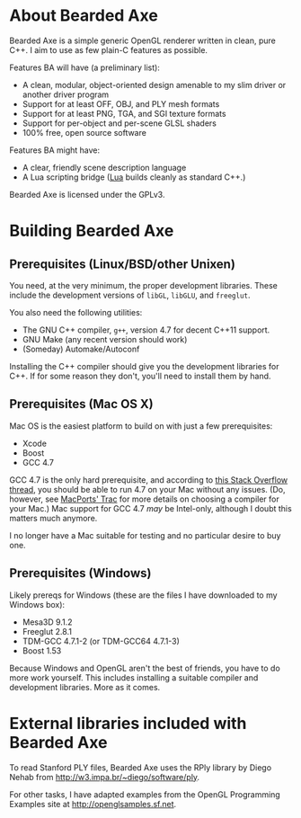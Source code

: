 # About Bearded Axe

Bearded Axe is a simple generic OpenGL renderer written in clean, pure
C++.  I aim to use as few plain-C features as possible.

Features BA will have (a preliminary list):

- A clean, modular, object-oriented design amenable to my slim driver or
  another driver program
- Support for at least OFF, OBJ, and PLY mesh formats
- Support for at least PNG, TGA, and SGI texture formats
- Support for per-object and per-scene GLSL shaders
- 100% free, open source software

Features BA might have:

- A clear, friendly scene description language
- A Lua scripting bridge ([Lua](www.lua.org) builds cleanly as standard C++.)

Bearded Axe is licensed under the GPLv3.

# Building Bearded Axe

## Prerequisites (Linux/BSD/other Unixen)

You need, at the very minimum, the proper development libraries.  These
include the development versions of `libGL`, `libGLU`, and `freeglut`.

You also need the following utilities:

- The GNU C++ compiler, `g++`, version 4.7 for decent C++11 support.
- GNU Make (any recent version should work)
- (Someday) Automake/Autoconf

Installing the C++ compiler should give you the development libraries for
C++.  If for some reason they don't, you'll need to install them by hand.

## Prerequisites (Mac OS X)

Mac OS is the easiest platform to build on with just a few prerequisites:

- Xcode
- Boost
- GCC 4.7

GCC 4.7 is the only hard prerequisite, and according to [this Stack Overflow thread][so-gcc],
you should be able to run 4.7 on your Mac without any issues.  (Do, however, see
[MacPorts' Trac][mptrac] for more details on choosing a compiler for your Mac.)
Mac support for GCC 4.7 _may_ be Intel-only, although I doubt this matters much
anymore.

[so-gcc]: http://stackoverflow.com/questions/14534584/change-gcc-version-to-4-7-on-mac-os-x
[mptrac]: https://trac.macports.org/wiki/UsingTheRightCompiler

I no longer have a Mac suitable for testing and no particular desire to buy one.

## Prerequisites (Windows)

Likely prereqs for Windows (these are the files I have downloaded to my Windows box):

- Mesa3D 9.1.2
- Freeglut 2.8.1
- TDM-GCC 4.7.1-2 (or TDM-GCC64 4.7.1-3)
- Boost 1.53

Because Windows and OpenGL aren't the best of friends, you have to do more
work yourself.  This includes installing a suitable compiler and development
libraries.  More as it comes.

# External libraries included with Bearded Axe

To read Stanford PLY files, Bearded Axe uses the RPly library by Diego
Nehab from <http://w3.impa.br/~diego/software/ply>.

For other tasks, I have adapted examples from the OpenGL Programming
Examples site at <http://openglsamples.sf.net>.

